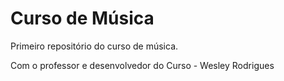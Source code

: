 # Curso de Música
 Primeiro repositório do curso de música.
 
 Com o professor e desenvolvedor do Curso - Wesley Rodrigues
